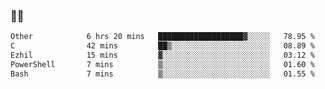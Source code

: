 ### 👨‍💻

<!--START_SECTION:waka-->

```txt
Other            6 hrs 20 mins   ███████████████████▓░░░░░   78.95 %
C                42 mins         ██▒░░░░░░░░░░░░░░░░░░░░░░   08.89 %
Ezhil            15 mins         ▓░░░░░░░░░░░░░░░░░░░░░░░░   03.12 %
PowerShell       7 mins          ▒░░░░░░░░░░░░░░░░░░░░░░░░   01.60 %
Bash             7 mins          ▒░░░░░░░░░░░░░░░░░░░░░░░░   01.55 %
```

<!--END_SECTION:waka-->
